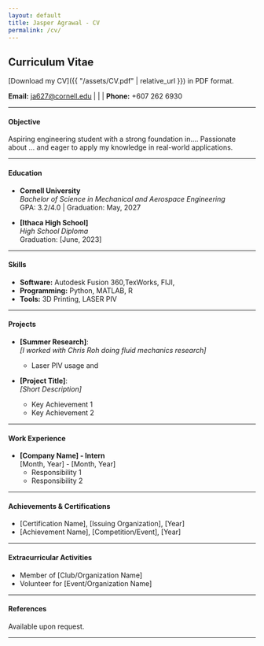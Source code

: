 ```yaml
---
layout: default
title: Jasper Agrawal - CV
permalink: /cv/
---
```

## Curriculum Vitae

[Download my CV]({{ "/assets/CV.pdf" | relative_url }}) in PDF format.


**Email:** [ja627@cornell.edu](mailto:ja627@cornell.edu) | | | **Phone:** +607 262 6930

---

#### Objective
Aspiring engineering student with a strong foundation in.... Passionate about ... and eager to apply my knowledge in real-world applications.

---

#### Education
- **Cornell University**  
  *Bachelor of Science in Mechanical and Aerospace Engineering*  
  GPA: 3.2/4.0 | Graduation: May, 2027

- **[Ithaca High School]**  
  *High School Diploma*  
  Graduation: [June, 2023]

---

#### Skills
- **Software:** Autodesk Fusion 360,TexWorks, FIJI,
- **Programming:** Python, MATLAB, R
- **Tools:** 3D Printing, LASER PIV

---

#### Projects
- **[Summer Research]**:  
  *[I worked with Chris Roh doing fluid mechanics research]*  
  - Laser PIV usage and 

- **[Project Title]**:  
  *[Short Description]*  
  - Key Achievement 1  
  - Key Achievement 2  

---

#### Work Experience
- **[Company Name] - Intern**  
  [Month, Year] - [Month, Year]  
  - Responsibility 1  
  - Responsibility 2  

---

#### Achievements & Certifications
- [Certification Name], [Issuing Organization], [Year]  
- [Achievement Name], [Competition/Event], [Year]  

---

#### Extracurricular Activities
- Member of [Club/Organization Name]  
- Volunteer for [Event/Organization Name]  

---

#### References
Available upon request.

---
